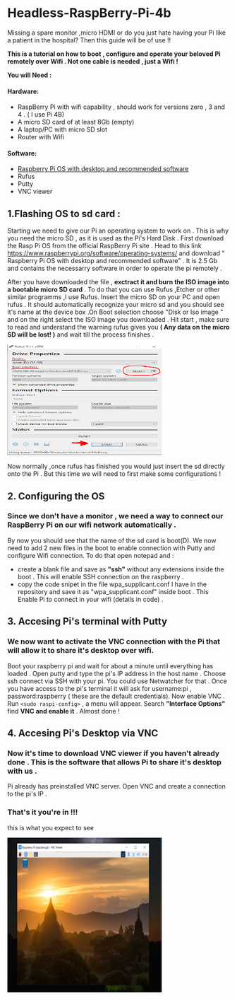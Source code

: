 # Headless-RaspBerry-Pi-4b
Missing a spare monitor ,micro HDMI or do you just hate having your Pi like a patient in the hospital?
Then this guide will be of use !!
 
**This is a tutorial on how to boot , configure and operate your beloved Pi  remotely over Wifi . Not one cable is needed , just a Wifi !**

**You will Need :**

  #### Hardware: 
 
  - RaspBerry Pi with wifi capability , should work for versions zero , 3 and 4 . ( I use Pi 4B)   
  - A micro SD card of at least 8Gb (empty)
  - A laptop/PC with micro SD slot 
  - Router with Wifi 
  
  
 #### Software:
   - [Raspberry Pi OS with desktop and recommended software](https://www.raspberrypi.org/software/operating-systems/)
   - Rufus 
   - Putty
   - VNC viewer
  
  
 ## 1.Flashing OS to sd card :
 
 Starting we need to give our Pi an operating system to work on . This is why you need the micro SD , as it is used as the Pi's Hard Disk .
 First download the Rasp Pi OS from the official RaspBerry Pi site . Head to this link https://www.raspberrypi.org/software/operating-systems/ 
 and download  " Raspberry Pi OS with desktop and recommended software" . It is 2.5 Gb and contains the necessarry software in order to operate 
 the pi remotely .
 
 After you have downloaded the file , **exctract it and burn the ISO image into a bootable micro SD card** . To do that you can use Rufus ,Etcher or other
 similar programms ,I use Rufus. Insert the micro SD  on your PC and open rufus . It should automatically recognize your micro sd and you should see 
 it's name at the device box .On Boot selection choose "Disk or Iso image " and on the right select the ISO image you downloaded . Hit start , make sure 
 to read and understand the warning rufus gives you **( Any data on the micro SD will be lost! )** and wait till the process finishes . 
 
<img src="https://github.com/Poulinakis-Konstantinos/Headless-RaspBerry-Pi-4b/blob/main/Rufus.PNG" alt="rufus" width="350" height="250">
  
 Now normally ,once rufus has finished you would just insert the sd directly onto the Pi . But this time we will need to first make some configurations ! 
 
 ## 2. Configuring the OS 
 ### Since we don't have a monitor , we need a way to connect our RaspBerry Pi on our wifi network automatically .
 By now you should see that the name of the sd card is boot(D). We now need to add 2 new files in the boot to enable connection with Putty and configure Wifi connection.
 To do that open notepad and :
 - create a blank file and save as **"ssh"** without any extensions inside the boot . This will enable SSH connection on the raspberry .
 - copy the code snipet in the file wpa_supplicant.conf I have in the repository and save it as "wpa_supplicant.conf" inside boot . This Enable Pi to connect
 in your wifi (details in code) . 
 
 ## 3. Accesing Pi's terminal with Putty
  ### We now want to activate the VNC connection with the Pi that will allow it to share it's desktop over wifi.
  Boot your raspberry pi and wait for about a minute until everything has loaded . 
  Open putty and type the pi's IP address in the host name . Choose ssh connect via SSH with your pi. You could use Netwatcher for that .
  Once you have access to the pi's terminal it will ask for username:pi , password:raspberry ( these are the default credentials).
  Now enable VNC . Run `<sudo raspi-config>` , a menu will appear. Search **"Interface Options"** find **VNC and enable it** . 
  Almost done ! 
  
  ## 4. Accesing Pi's Desktop via VNC 
   ### Now it's time to download VNC viewer if you haven't already done .  This is the software that allows Pi to share it's desktop with us .
   Pi already has preinstalled VNC server. Open VNC and create a connection to the pi's IP . 
   
   ### That's  it you're in !!! 
  this is what you expect to see 
  
<img src="https://github.com/Poulinakis-Konstantinos/Headless-RaspBerry-Pi-4b/blob/main/VNC.PNG" alt="VNC view" width="350" height="350">
